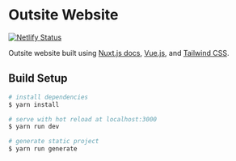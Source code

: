 # Outsite Website
[![Netlify Status](https://api.netlify.com/api/v1/badges/8ab6a8e2-f4ba-42b8-a4dc-bc9d3d2e27e4/deploy-status)](https://app.netlify.com/sites/q-sales-7c35b2/deploys)

Outsite website built using [Nuxt.js docs](https://nuxtjs.org), [Vue.js](https://vuejs.org/), and [Tailwind CSS](https://tailwindcss.com/).

## Build Setup

``` bash
# install dependencies
$ yarn install

# serve with hot reload at localhost:3000
$ yarn run dev

# generate static project
$ yarn run generate
```
